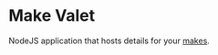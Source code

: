 # Make Valet

NodeJS application that hosts details for your [makes](https://github.com/mozilla/MakeAPI).
